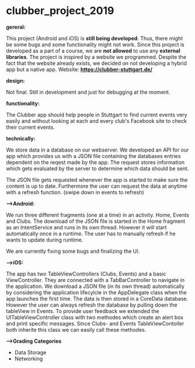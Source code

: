 # clubber_project_2019 

**gereral:**

This project (Android and iOS) is **still being developed**. Thus, there might be some bugs and some functionality might not work. Since this project is developed as a part of a course, we are **not allowed** to use any **external libraries**. 
The project is inspired by a website we programmed. Despite the fact that the website already exists, we decided on not developing a hybrid app but a native app.
Website: **https://clubber-stuttgart.de/**

**design:**

Not final. Still in development and just for debugging at the moment.

**functionality:**

The Clubber app should help people in Stuttgart to find current events very easily and without looking at each and every club's Facebook site to check their current events.

**technically:**

We store data in a database on our webserver. We developed an API for our app which provides us with a JSON file containing the databases entries dependent on the reqest made by the app.
The request stores information which gets evaluated by the server to determine which data should be sent.

The JSON file gets requested whenever the app is started to make sure the content is up to date. Furthermore the user can request the data at anytime with a refresh function. (swipe down in events to refresh)

**-->Android:**

We run three different fragments (one at a time) in an activity. Home, Events and Clubs.
The download of the JSON file is started in the Home fragment as an IntentService and runs in its own thread. However it will start automatically once in a runtime.
The user has to manually refresh if he wants to update during runtime.

We are currently fixing some bugs and finalizing the UI.



**-->iOS:**

The app has two TableViewControllers (Clubs, Events) and a basic ViewController. They are connected with a TabBarController to navigate in the application.
We download a JSON file (in its own thread) automatically by considering the application lifecylcle in the AppDelegate class when the app launches the first time. The data is then stored in a CoreData database.
However the user can always refresh the database by pulling down the tableView in Events. To provide user feedback we extended the UITableViewController class with two methodes
which create an alert box and print specific messages. Since Clubs- and Events TableViewContoller both inherite this class we can easily call these methodes.

**-->Grading Categories**

- Data Storage
- Networking

